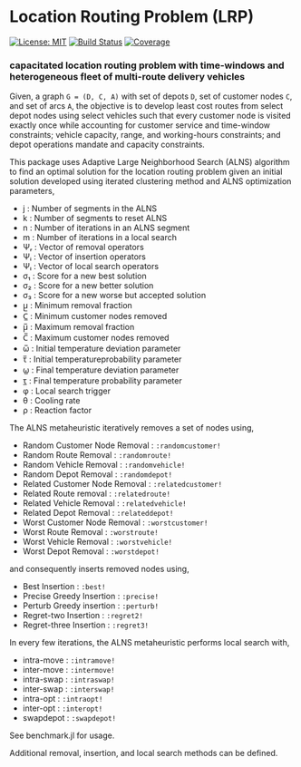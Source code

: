 # Location Routing Problem (LRP)

[![License: MIT](https://img.shields.io/badge/License-MIT-yellow.svg)](https://opensource.org/licenses/MIT)
[![Build Status](https://github.com/anmol1104/LRP.jl/actions/workflows/CI.yml/badge.svg?branch=master)](https://github.com/anmol1104/LRP.jl/actions/workflows/CI.yml?query=branch%3Amaster)
[![Coverage](https://codecov.io/gh/anmol1104/LRP.jl/branch/master/graph/badge.svg)](https://codecov.io/gh/anmol1104/LRP.jl)

### capacitated location routing problem with time-windows and heterogeneous fleet of multi-route delivery vehicles

Given, a graph `G = (D, C, A)` with set of depots `D`, set of customer nodes `C`, and set of arcs `A`, the objective is to develop least cost routes from select depot nodes using select vehicles such that every customer node is visited exactly once while accounting for customer service and time-window constraints; vehicle capacity, range, and working-hours constraints; and depot operations mandate and capacity constraints.

This package uses Adaptive Large Neighborhood Search (ALNS) algorithm to find an optimal solution for the location routing problem given an initial solution developed using iterated clustering method and ALNS optimization parameters,
- j     :   Number of segments in the ALNS
- k     :   Number of segments to reset ALNS
- n     :   Number of iterations in an ALNS segment
- m     :   Number of iterations in a local search
- Ψᵣ    :   Vector of removal operators
- Ψᵢ    :   Vector of insertion operators
- Ψₗ    :   Vector of local search operators
- σ₁    :   Score for a new best solution
- σ₂    :   Score for a new better solution
- σ₃    :   Score for a new worse but accepted solution
- μ̲     :   Minimum removal fraction
- C̲     :   Minimum customer nodes removed
- μ̅     :   Maximum removal fraction
- C̅     :   Maximum customer nodes removed
- ω̅     :   Initial temperature deviation parameter
- τ̅     :   Initial temperatureprobability parameter
- ω̲     :   Final temperature deviation parameter
- τ̲     :   Final temperature probability parameter
- φ     :   Local search trigger
- θ     :   Cooling rate
- ρ     :   Reaction factor

The ALNS metaheuristic iteratively removes a set of nodes using,
- Random Customer Node Removal  : `:randomcustomer!`
- Random Route Removal          : `:randomroute!`
- Random Vehicle Removal        : `:randomvehicle!`
- Random Depot Removal          : `:randomdepot!` 
- Related Customer Node Removal : `:relatedcustomer!`
- Related Route removal         : `:relatedroute!`
- Related Vehicle Removal       : `:relatedvehicle!`
- Related Depot Removal         : `:relateddepot!`
- Worst Customer Node Removal   : `:worstcustomer!`
- Worst Route Removal           : `:worstroute!`
- Worst Vehicle Removal         : `:worstvehicle!`
- Worst Depot Removal           : `:worstdepot!`

and consequently inserts removed nodes using,
- Best Insertion           : `:best!`
- Precise Greedy Insertion : `:precise!`
- Perturb Greedy insertion : `:perturb!`
- Regret-two Insertion     : `:regret2!`
- Regret-three Insertion   : `:regret3!`

In every few iterations, the ALNS metaheuristic performs local search with,
- intra-move    : `:intramove!`
- inter-move    : `:intermove!`
- intra-swap    : `:intraswap!`
- inter-swap    : `:interswap!`
- intra-opt     : `:intraopt!`
- inter-opt     : `:interopt!`
- swapdepot     : `:swapdepot!`

See benchmark.jl for usage.

Additional removal, insertion, and local search methods can be defined.